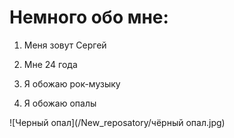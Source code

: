 # Немного обо мне:

1. Меня зовут Сергей
   
2. Мне 24 года
   
3. Я обожаю рок-музыку

4. Я обожаю опалы

![Черный опал](/New_reposatory/чёрный опал.jpg)
